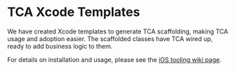 # TCA Xcode Templates

We have created Xcode templates to generate TCA scaffolding, making TCA usage and adoption easier. The scaffolded classes have TCA wired up, ready to add business logic to them.

For details on installation and usage, please see the [iOS tooling wiki page](https://github.com/uber/RIBs/wiki/iOS-Tooling).
